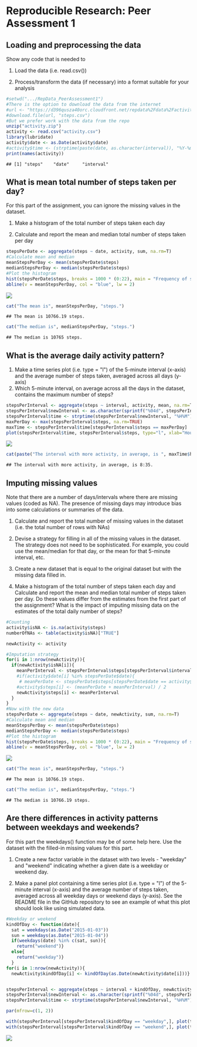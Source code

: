 # Reproducible Research: Peer Assessment 1


## Loading and preprocessing the data
Show any code that is needed to

1. Load the data (i.e. read.csv())

2. Process/transform the data (if necessary) into a format suitable for your analysis



```r
#setwd(".../RepData_PeerAssessment1")
#There is the option to download the data from the internet
#url <- "https://d396qusza40orc.cloudfront.net/repdata%2Fdata%2Factivity.zip"
#download.file(url, "steps.csv")
#But we prefer work with the data from the repo
unzip("activity.zip")
activity <- read.csv("activity.csv")
library(lubridate)
activity$date <- as.Date(activity$date)
#activity$time <- (strptime(paste(date, as.character(interval)), "%Y-%m-%d %H%M"))
print(names(activity))
```

```
## [1] "steps"    "date"     "interval"
```

## What is mean total number of steps taken per day?
For this part of the assignment, you can ignore the missing values in the dataset.

1. Make a histogram of the total number of steps taken each day

2. Calculate and report the mean and median total number of steps taken per day

```r
stepsPerDate <- aggregate(steps ~ date, activity, sum, na.rm=T)
#Calculate mean and median
meanStepsPerDay <- mean(stepsPerDate$steps)
medianStepsPerDay <- median(stepsPerDate$steps)
#Plot the histogram
hist(stepsPerDate$steps, breaks = 1000 * (0:22), main = "Frequency of steps per day", xlab = "Steps per day")
abline(v = meanStepsPerDay, col = "blue", lw = 2)
```

![](PA1_template_files/figure-html/histogram-1.png) 

```r
cat("The mean is", meanStepsPerDay, "steps.")
```

```
## The mean is 10766.19 steps.
```

```r
cat("The median is", medianStepsPerDay, "steps.")
```

```
## The median is 10765 steps.
```

## What is the average daily activity pattern?
1. Make a time series plot (i.e. type = "l") of the 5-minute interval (x-axis) and the average number of steps taken, averaged across all days (y-axis)
2. Which 5-minute interval, on average across all the days in the dataset, contains the maximum number of steps?

```r
stepsPerInterval <- aggregate(steps ~ interval, activity, mean, na.rm=T)
stepsPerInterval$newInterval <- as.character(sprintf("%04d", stepsPerInterval$interval))
stepsPerInterval$time <- strptime(stepsPerInterval$newInterval, "%H%M")
maxPerDay <- max(stepsPerInterval$steps, na.rm=TRUE)
maxTime <- stepsPerInterval$time[stepsPerInterval$steps == maxPerDay]
plot(stepsPerInterval$time, stepsPerInterval$steps, type="l", xlab="Hour", ylab="Mean number of steps", main="Activity during day")
```

![](PA1_template_files/figure-html/day-1.png) 

```r
cat(paste("The interval with more activity, in average, is ", maxTime$hour, ":", maxTime$min, ".", sep=""))
```

```
## The interval with more activity, in average, is 8:35.
```

## Imputing missing values
Note that there are a number of days/intervals where there are missing values (coded as NA). The presence of missing days may introduce bias into some calculations or summaries of the data.

1. Calculate and report the total number of missing values in the dataset (i.e. the total number of rows with NAs)

2. Devise a strategy for filling in all of the missing values in the dataset. The strategy does not need to be sophisticated. For example, you could use the mean/median for that day, or the mean for that 5-minute interval, etc.

3. Create a new dataset that is equal to the original dataset but with the missing data filled in.

4. Make a histogram of the total number of steps taken each day and Calculate and report the mean and median total number of steps taken per day. Do these values differ from the estimates from the first part of the assignment? What is the impact of imputing missing data on the estimates of the total daily number of steps?


```r
#Counting
activity$isNA <- is.na(activity$steps)
numberOfNAs <- table(activity$isNA)["TRUE"]

newActivity <- activity

#Imputation strategy
for(i in 1:nrow(newActivity)){
  if(newActivity$isNA[i]){
    meanPerInterval <- stepsPerInterval$steps[stepsPerInterval$interval == newActivity$interval[i]]
    #if(activity$date[i] %in% stepsPerDate$date){
     # meanPerDate <- stepsPerDate$steps[stepsPerDate$date == activity$date[i]])}
    #activity$steps[i] <- (meanPerDate + meanPerInterval) / 2
    newActivity$steps[i] <- meanPerInterval
  }
}
#Now with the new data
stepsPerDate <- aggregate(steps ~ date, newActivity, sum, na.rm=T)
#Calculate mean and median
meanStepsPerDay <- mean(stepsPerDate$steps)
medianStepsPerDay <- median(stepsPerDate$steps)
#Plot the histogram
hist(stepsPerDate$steps, breaks = 1000 * (0:22), main = "Frequency of steps per day (with imputed values)", xlab = "Steps per day")
abline(v = meanStepsPerDay, col = "blue", lw = 2)
```

![](PA1_template_files/figure-html/imputation-1.png) 

```r
cat("The mean is", meanStepsPerDay, "steps.")
```

```
## The mean is 10766.19 steps.
```

```r
cat("The median is", medianStepsPerDay, "steps.")
```

```
## The median is 10766.19 steps.
```

## Are there differences in activity patterns between weekdays and weekends?
For this part the weekdays() function may be of some help here. Use the dataset with the filled-in missing values for this part.

1. Create a new factor variable in the dataset with two levels - "weekday" and "weekend" indicating whether a given date is a weekday or weekend day.

2. Make a panel plot containing a time series plot (i.e. type = "l") of the 5-minute interval (x-axis) and the average number of steps taken, averaged across all weekday days or weekend days (y-axis). See the README file in the GitHub repository to see an example of what this plot should look like using simulated data.

```r
#Weekday or weekend
kindOfDay <- function(date){
  sat = weekdays(as.Date("2015-01-03"))
  sun = weekdays(as.Date("2015-01-04"))
  if(weekdays(date) %in% c(sat, sun)){
    return("weekend")}
  else{
    return("weekday")}
  }
for(i in 1:nrow(newActivity)){
  newActivity$kindOfDay[i] <- kindOfDay(as.Date(newActivity$date[i]))}


stepsPerInterval <- aggregate(steps ~ interval + kindOfDay, newActivity, mean, na.rm=T)
stepsPerInterval$newInterval <- as.character(sprintf("%04d", stepsPerInterval$interval))
stepsPerInterval$time <- strptime(stepsPerInterval$newInterval, "%H%M")

par(mfrow=c(1, 2))

with(stepsPerInterval[stepsPerInterval$kindOfDay == "weekday",], plot(time, steps, type="l", xlab="Hour", ylab="Mean number of steps", ylim=c(0, 250), main="Weekdays"))
with(stepsPerInterval[stepsPerInterval$kindOfDay == "weekend",], plot(time, steps, type="l", xlab="Hour", ylab="Mean number of steps", ylim=c(0, 250), main="Weekends"))
```

![](PA1_template_files/figure-html/week-1.png) 
